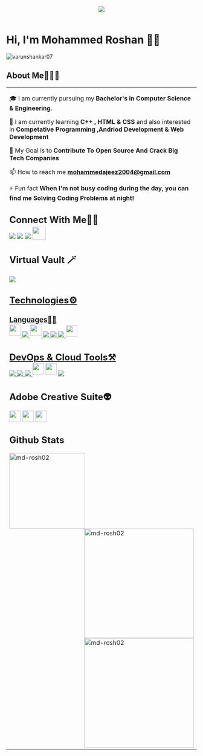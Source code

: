 <header style=text-align:center;">
    <div style="text-align: center;">
        <a href="https://giphy.com" target="blank">
            <img src="https://media.giphy.com/media/RbDKaczqWovIugyJmW/giphy.gif"/>
        </a>
    </div>
</header>


# Hi, I'm Mohammed Roshan 👋🏼

<p align="left"> <img src="https://komarev.com/ghpvc/?username=varunshankar07&label=Profile%20views&color=0e75b6&style=flat" alt="varunshankar07" /> </p>


## About Me🧑🏼‍💻

<table>
  <tr>
    <td valign="center">
      
🎓 I am currently pursuing my **Bachelor's in Computer Science & Engineering**.

🌱 I am currently learning **C++ , HTML & CSS** and also interested in **Competative Programming ,Andriod Development & Web Development**

<!--💬 Ask me about **Artifical Intelligence** -->

🎯 My Goal is to **Contribute To Open Source And Crack Big Tech Companies**

📫 How to reach me **mohammedajeez2004@gmail.com**

⚡ Fun fact **When I'm not busy coding during the day, you can find me Solving Coding Problems at night!**


## Connect With Me👋🏼

<p align="left">  
  <a href="https://twitter.com/md_roshan02" target="blank"><img src="https://img.icons8.com/color/35/000000/twitter--v2.png"/></a>
  <a href="https://www.linkedin.com/in/mohammed-roshan-urf-ajeez-42a91a25b/" target="blank"><img src="https://img.icons8.com/color/35/000000/linkedin.png"/></a>
  <a href="https://www.instagram.com/_iam_rosh/" target="blank"><img src="https://img.icons8.com/fluency/35/000000/instagram-new.png"/></a>
  <a href="https://discord.com/users/Captain Nemo#8119" target="blank" style="display: inline-block; vertical-align: middle; margin-top: -20px;"><img src="https://svgshare.com/i/stF.svg" height="35px" width="35px"></a>
</p>

## Virtual Vault 🪄

<a href="https://bio.link/dragogam" target="_blank"><img src="https://img.icons8.com/external-kiranshastry-gradient-kiranshastry/48/000000/external-more-interface-kiranshastry-gradient-kiranshastry.png"/>



## Technologies⚙️

### Languages✍🏼

<img src="https://svgshare.com/i/stm.svg" style="display: inline-block; vertical-align: middle; margin-top:-30px;"          height="30px" width="30px"/> 
<img src="https://img.icons8.com/color/35/000000/c-plus-plus-logo.png"/> 
<img src="https://svgshare.com/i/stx.svg"style="display: inline-block; vertical-align: middle; margin-top:-30px;"height="30px" width="30px"/> 
<img src="https://img.icons8.com/color/35/000000/html-5--v1.png"/> 
<img src="https://img.icons8.com/color/35/000000/css3.png"/>
<img src="https://img.icons8.com/color/35/000000/javascript--v1.png"/> 
<a href='https://www.linkpicture.com/view.php?img=LPic6457ec243897f341289717'><img src='https://www.linkpicture.com/q/da1s62v-ac3195d6-a762-405f-9afe-44134af90e2c.png'style="display: inline-block; vertical-align: middle; margin-top:-25px;"   height="30px" width="30px"</a>



## DevOps & Cloud Tools⚒️

<img src="https://img.icons8.com/fluency/35/000000/visual-studio-code-2019.png"/> 
<img src="https://img.icons8.com/color/35/000000/figma--v2.png"/> 
<img src="https://img.icons8.com/color/35/000000/git.png"/>
<a href='https://svgshare.com/i/ss2.svg' ><img src='https://svgshare.com/i/ss2.svg' style="display: inline-block; vertical-align: middle; margin-top:-30px;"   height="30px" width="30px" /></a>
<a href='https://svgshare.com/i/ssx.svg' ><img src='https://svgshare.com/i/ssx.svg' style="display: inline-block; vertical-align: middle; margin-top:-30px;"   height="30px" width="30px" /></a>
<img src="https://img.icons8.com/cute-clipart/35/000000/canva.png"/> 



## Adobe Creative Suite👽

<a href='https://svgshare.com/s/ss1' ><img src='https://svgshare.com/i/ss1.svg' style="display: inline-block; vertical-align: middle; margin-top:-8px;"   height="30px" width="30px" /></a>
<a href='https://svgshare.com/i/su5.svg' ><img src='https://svgshare.com/i/su5.svg' style="display: inline-block; vertical-align: middle; margin-top:-8px;"   height="30px" width="30px" /></a>
<a href='https://svgshare.com/i/su6.svg' ><img src='https://svgshare.com/i/su6.svg' style="display: inline-block; vertical-align: middle; margin-top:-8px;"   height="30px" width="30px" /></a>

<!-- ## My Experiences🙌🏼

- [GSSOC'21 Participant](https://github.com/Astrodevil/Astrodevil/blob/main/src/Certificate%20-%20Amitesh%20Anand.png): Contributed to some projects, mainly based on Web Development.
- [GSSoC’22 Project Admin](https://github.com/ZeroOctave/ZeroOctave-Javascript-Projects): Collaborated with maintainers and contributors for ZeroOctave-JavaScript-Projects.
- [DWoC'21 Mentor](https://dwoc.io/): Helped contributors to collaborate on projects during 2 months period.
- [Hacktoberfest-2021](https://hacktoberfest.digitalocean.com/): Participated as maintainer.
- [MLH Hackathons](https://mlh.io/): Participated in [Local Hack Day: Build](https://organize.mlh.io/participants/events/6072-local-hack-day-build) and [Local Hack Day: Share](https://organize.mlh.io/participants/events/6430-local-hack-day-share).
- [GoogleCloudReady Facilitator Program](https://events.withgoogle.com/googlecloudready-facilitator-program/enrol-in-the-program/#content): Completed Labs and challenges in [Qwiklabs](https://www.qwiklabs.com/public_profiles/f3d65b58-4359-4795-96da-1241061ad207).

[<a href="https://www.mysql.com/" target="_blank"> <img src="https://raw.githubusercontent.com/devicons/devicon/master/icons/mysql/mysql-original-wordmark.svg" alt="mysql" width="40" height="40"/> </a>
<a href="https://www.cprogramming.com/" target="_blank"> <img src="https://raw.githubusercontent.com/devicons/devicon/master/icons/c/c-original.svg" alt="c" width="40" height="40"/> </a> <a href="https://www.python.org" target="_blank"> <img src="https://raw.githubusercontent.com/devicons/devicon/master/icons/python/python-original.svg" alt="python" width="40" height="40"/> </a>]:# -->

<!-- [## Stats📈]:#

[p align="center">
<img width="40%" src="https://github-readme-stats.vercel.app/api/top-langs?username=astrodevil&show_icons=true&theme=dracula&title_color=ff8000&text_color=ffffff&bg_color=6a6a6a&locale=en&layout=compact&hide_border=true" alt="astrodevil" /> ]:#
[<img width="48%" src="https://github-readme-stats.vercel.app/api?username=astrodevil&show_icons=true&theme=dracula&title_color=ff8000&text_color=ffffff&bg_color=6a6a6a&locale=en&hide_border=true" alt="astrodevil" />]:#
[<img width="48%" src="https://github-readme-streak-stats.herokuapp.com/?user=astrodevil&theme=highcontrast&hide_border=true" alt="astrodevil" /></p>]:# -->

<!-- ## My Other Works🎭

<a href="https://astrodevil.gumroad.com/" target="_blank"> <img src="https://img.icons8.com/plasticine/48/000000/bookmark--v1.png"/></a> 
<a href="https://youtube.com/playlist?list=PL2ambAOfYA68XfMJ5tRTIUxwO7yQKavJQ" target="_blank"> <img src="https://img.icons8.com/bubbles/48/000000/video-playlist.png"/>
<a href="https://astrodevil.hashnode.dev/withanand-podcast" target="_blank"> <img src="https://img.icons8.com/fluency/48/000000/browse-podcasts.png"/>
<a href="https://www.getrevue.co/profile/astrodevil_" target="_blank"><img src="https://img.icons8.com/emoji/48/000000/love-letter-emoji.png"/> --->


## Github Stats

<p><img align="left" src="https://github-readme-stats.vercel.app/api/top-langs?username=md-rosh02&show_icons=true&locale=en&layout=compact&theme=tokyonight" alt="md-rosh02" width="200px"; padding-top="20px" /></p>

<p><img align="right" src="https://github-readme-streak-stats.herokuapp.com/?user=md-rosh02&&theme=tokyonight" alt="md-rosh02" width="290px" padding-down: 20px; padding-right:20px; /></p>

<p>&nbsp;<img align="right" src="https://github-readme-stats.vercel.app/api?username=md-rosh02&show_icons=true&locale=en&theme=tokyonight" alt="md-rosh02" width="290px" /></p>



<!-- ## Support Me💰

<a href="https://www.buymeacoffee.com/Astrodevil" target="_blank"><img height='35' style='border:0px;height:46px;' src='https://cdn.buymeacoffee.com/buttons/v2/default-yellow.png' border='0' alt='Buy Me A Coffee' />  <a href='https://ko-fi.com/astrodevil' target='_blank'><img height='35' style='border:0px;height:46px;' src='https://az743702.vo.msecnd.net/cdn/kofi3.png?v=0' border='0' alt='Buy Me a Coffee at ko-fi.com' /> -->


  

